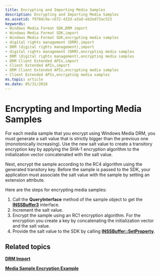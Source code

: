 ```yaml
---
title: Encrypting and Importing Media Samples
description: Encrypting and Importing Media Samples
ms.assetid: f9784c9a-c672-432d-a3ad-eb2ed73ac523
keywords:
- Windows Media Format SDK,DRM import
- Windows Media Format SDK,import
- Windows Media Format SDK,encrypting media samples
- digital rights management (DRM),import
- DRM (digital rights management),import
- digital rights management (DRM),encrypting media samples
- DRM (digital rights management),encrypting media samples
- DRM Client Extended APIs,import
- Client Extended APIs,import
- DRM Client Extended APIs,encrypting media samples
- Client Extended APIs,encrypting media samples
ms.topic: article
ms.date: 05/31/2018
---
```


# Encrypting and Importing Media Samples

For each media sample that you encrypt using Windows Media DRM, you must generate a salt value that is strictly bigger than the previous one (monotonically increasing). Use the new salt value to create a transitory encryption key by applying the SHA-1 encryption algorithm to the initialization vector concatenated with the salt value.

Next, encrypt the sample according to the RC4 algorithm using the generated transitory key. Before the sample is passed to the SDK, your application must associate the salt value with the sample by setting an extension attribute.

Here are the steps for encrypting media samples:

1.  Call the **QueryInterface** method of the sample object to get the [**INSSBuffer3**](/windows/desktop/api/wmsbuffer/nn-wmsbuffer-inssbuffer3) interface.
2.  Increment the salt value.
3.  Encrypt the sample using an RC1 encryption algorithm. For the encryption you create a key by concatenating the initialization vector and the salt value.
4.  Provide the salt value to the SDK by calling [**INSSBuffer::SetProperty**](/windows/desktop/api/Wmsbuffer/nf-wmsbuffer-inssbuffer3-setproperty).

## Related topics

<dl> <dt>

[**DRM Import**](drm-import.md)
</dt> <dt>

[**Media Sample Encryption Example**](media-sample-encryption-example.md)
</dt> </dl>

 

 




